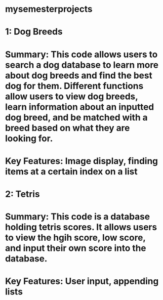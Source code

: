 # mysemesterprojects

# 1: Dog Breeds

# Summary: This code allows users to search a dog database to learn more about dog breeds and find the best dog for them. Different functions allow users to view dog breeds, learn information about an inputted dog breed, and be matched with a breed based on what they are looking for. 

# Key Features: Image display, finding items at a certain index on a list

# 2: Tetris 

# Summary: This code is a database holding tetris scores. It allows users to view the hgih score, low score, and input their own score into the database.

# Key Features: User input, appending lists 
